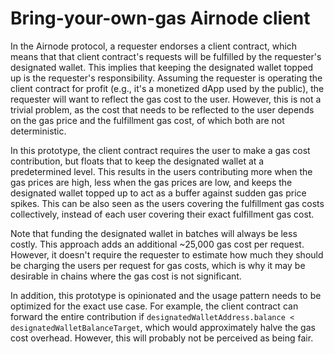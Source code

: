 # Bring-your-own-gas Airnode client

In the Airnode protocol, a requester endorses a client contract, which means that that client contract's requests will be fulfilled by the requester's designated wallet.
This implies that keeping the designated wallet topped up is the requester's responsibility.
Assuming the requester is operating the client contract for profit (e.g., it's a monetized dApp used by the public), the requester will want to reflect the gas cost to the user.
However, this is not a trivial problem, as the cost that needs to be reflected to the user depends on the gas price and the fulfillment gas cost, of which both are not deterministic.

In this prototype, the client contract requires the user to make a gas cost contribution, but floats that to keep the designated wallet at a predetermined level.
This results in the users contributing more when the gas prices are high, less when the gas prices are low, and keeps the designated wallet topped up to act as a buffer against sudden gas price spikes.
This can be also seen as the users covering the fulfillment gas costs collectively, instead of each user covering their exact fulfillment gas cost.

Note that funding the designated wallet in batches will always be less costly.
This approach adds an additional ~25,000 gas cost per request.
However, it doesn't require the requester to estimate how much they should be charging the users per request for gas costs, which is why it may be desirable in chains where the gas cost is not significant.

In addition, this prototype is opinionated and the usage pattern needs to be optimized for the exact use case.
For example, the client contract can forward the entire contribution if `designatedWalletAddress.balance < designatedWalletBalanceTarget`, which would approximately halve the gas cost overhead.
However, this will probably not be perceived as being fair.

